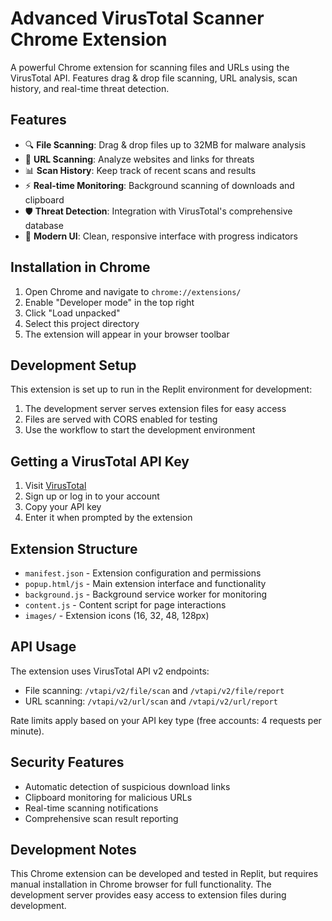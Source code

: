 # Advanced VirusTotal Scanner Chrome Extension

A powerful Chrome extension for scanning files and URLs using the VirusTotal API. Features drag & drop file scanning, URL analysis, scan history, and real-time threat detection.

## Features

- 🔍 **File Scanning**: Drag & drop files up to 32MB for malware analysis
- 🔗 **URL Scanning**: Analyze websites and links for threats
- 📊 **Scan History**: Keep track of recent scans and results
- ⚡ **Real-time Monitoring**: Background scanning of downloads and clipboard
- 🛡️ **Threat Detection**: Integration with VirusTotal's comprehensive database
- 🎨 **Modern UI**: Clean, responsive interface with progress indicators

## Installation in Chrome

1. Open Chrome and navigate to `chrome://extensions/`
2. Enable "Developer mode" in the top right
3. Click "Load unpacked"
4. Select this project directory
5. The extension will appear in your browser toolbar

## Development Setup

This extension is set up to run in the Replit environment for development:

1. The development server serves extension files for easy access
2. Files are served with CORS enabled for testing
3. Use the workflow to start the development environment

## Getting a VirusTotal API Key

1. Visit [VirusTotal](https://www.virustotal.com/gui/my-apikey)
2. Sign up or log in to your account
3. Copy your API key
4. Enter it when prompted by the extension

## Extension Structure

- `manifest.json` - Extension configuration and permissions
- `popup.html/js` - Main extension interface and functionality
- `background.js` - Background service worker for monitoring
- `content.js` - Content script for page interactions
- `images/` - Extension icons (16, 32, 48, 128px)

## API Usage

The extension uses VirusTotal API v2 endpoints:
- File scanning: `/vtapi/v2/file/scan` and `/vtapi/v2/file/report`
- URL scanning: `/vtapi/v2/url/scan` and `/vtapi/v2/url/report`

Rate limits apply based on your API key type (free accounts: 4 requests per minute).

## Security Features

- Automatic detection of suspicious download links
- Clipboard monitoring for malicious URLs
- Real-time scanning notifications
- Comprehensive scan result reporting

## Development Notes

This Chrome extension can be developed and tested in Replit, but requires manual installation in Chrome browser for full functionality. The development server provides easy access to extension files during development.